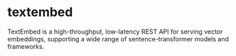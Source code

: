 # textembed
TextEmbed is a high-throughput, low-latency REST API for serving vector embeddings, supporting a wide range of sentence-transformer models and frameworks.

